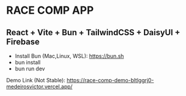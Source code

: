 # RACE COMP   APP
## React + Vite + Bun + TailwindCSS + DaisyUI + Firebase  

- Install Bun (Mac,Linux, WSL): https://bun.sh
- bun install
- bun run dev

Demo Link (Not Stable): https://race-comp-demo-bltlggrj0-medeirosvictor.vercel.app/
